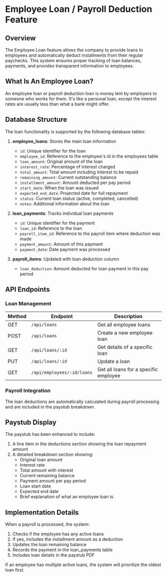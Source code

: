 # Employee Loan / Payroll Deduction Feature

## Overview

The Employee Loan feature allows the company to provide loans to employees and automatically deduct installments from their regular paychecks. This system ensures proper tracking of loan balances, payments, and provides transparent information to employees.

## What Is An Employee Loan?

An employee loan or payroll deduction loan is money lent by employers to someone who works for them. It's like a personal loan, except the interest rates are usually less than what a bank might offer.

## Database Structure

The loan functionality is supported by the following database tables:

1. **employee_loans**: Stores the main loan information
   - `id`: Unique identifier for the loan
   - `employee_id`: Reference to the employee's id in the employees table
   - `loan_amount`: Original amount of the loan
   - `interest_rate`: Percentage of interest charged
   - `total_amount`: Total amount including interest to be repaid
   - `remaining_amount`: Current outstanding balance
   - `installment_amount`: Amount deducted per pay period
   - `start_date`: When the loan was issued
   - `expected_end_date`: Projected date for full repayment
   - `status`: Current loan status (active, completed, cancelled)
   - `notes`: Additional information about the loan

2. **loan_payments**: Tracks individual loan payments
   - `id`: Unique identifier for the payment
   - `loan_id`: Reference to the loan
   - `payroll_item_id`: Reference to the payroll item where deduction was made
   - `payment_amount`: Amount of this payment
   - `payment_date`: Date payment was processed

3. **payroll_items**: Updated with loan deduction column
   - `loan_deduction`: Amount deducted for loan payment in this pay period

## API Endpoints

### Loan Management

| Method | Endpoint | Description |
|--------|----------|-------------|
| GET | `/api/loans` | Get all employee loans |
| POST | `/api/loans` | Create a new employee loan |
| GET | `/api/loans/:id` | Get details of a specific loan |
| PUT | `/api/loans/:id` | Update a loan |
| GET | `/api/employees/:id/loans` | Get all loans for a specific employee |

### Payroll Integration

The loan deductions are automatically calculated during payroll processing and are included in the paystub breakdown.

## Paystub Display

The paystub has been enhanced to include:

1. A line item in the deductions section showing the loan repayment amount
2. A detailed breakdown section showing:
   - Original loan amount
   - Interest rate
   - Total amount with interest
   - Current remaining balance
   - Payment amount per pay period
   - Loan start date
   - Expected end date
   - Brief explanation of what an employee loan is

## Implementation Details

When a payroll is processed, the system:

1. Checks if the employee has any active loans
2. If yes, includes the installment amount as a deduction
3. Updates the loan remaining balance
4. Records the payment in the loan_payments table
5. Includes loan details in the paystub PDF

If an employee has multiple active loans, the system will prioritize the oldest loan first.
